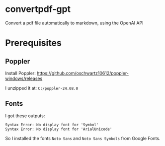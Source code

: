 # convertpdf-gpt
Convert a pdf file automatically to markdown, using the OpenAI API

# Prerequisites

## Poppler
Install Poppler:
https://github.com/oschwartz10612/poppler-windows/releases

I unzipped it at: `C:/poppler-24.08.0`

## Fonts
I got these outputs:
```
Syntax Error: No display font for 'Symbol'
Syntax Error: No display font for 'ArialUnicode'
```
So I installed the fonts `Noto Sans` and `Noto Sans Symbols` from Google Fonts.
